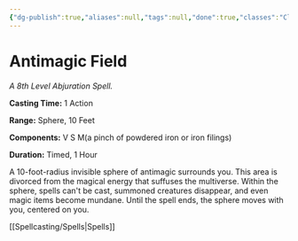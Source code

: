 ```yaml
---
{"dg-publish":true,"aliases":null,"tags":null,"done":true,"classes":"Cleric, Wizard,","spellLevel":8,"school":"Abjuration","source":"PHB","permalink":"/spells/antimagic-field/","dgHomeLink":false,"dgPassFrontmatter":true}
---
```


# Antimagic Field
*A 8th Level Abjuration Spell.*

**Casting Time:** 1 Action

**Range:** Sphere, 10 Feet

**Components:** V S M(a pinch of powdered iron or iron filings)

**Duration:** Timed, 1 Hour

A 10-foot-radius invisible sphere of antimagic surrounds you. This area is divorced from the magical energy that suffuses the multiverse. Within the sphere, spells can't be cast, summoned creatures disappear, and even magic items become mundane. Until the spell ends, the sphere moves with you, centered on you.

[[Spellcasting/Spells|Spells]]
